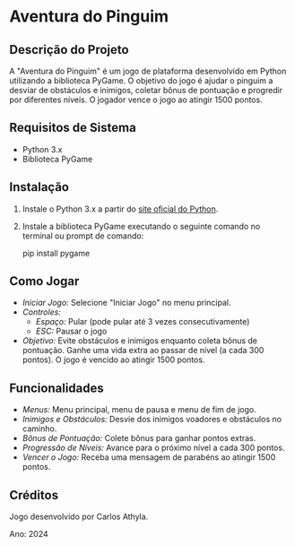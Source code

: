 # Aventura do Pinguim

## Descrição do Projeto

A "Aventura do Pinguim" é um jogo de plataforma desenvolvido em Python utilizando a biblioteca PyGame. O objetivo do jogo é ajudar o pinguim a desviar de obstáculos e inimigos, coletar bônus de pontuação e progredir por diferentes níveis. O jogador vence o jogo ao atingir 1500 pontos.

## Requisitos de Sistema

- Python 3.x
- Biblioteca PyGame

## Instalação

1. Instale o Python 3.x a partir do [site oficial do Python](https://www.python.org/).
2. Instale a biblioteca PyGame executando o seguinte comando no terminal ou prompt de comando:
 
   pip install pygame
   

## Como Jogar

- *Iniciar Jogo:* Selecione "Iniciar Jogo" no menu principal.
- *Controles:*
  - *Espaço:* Pular (pode pular até 3 vezes consecutivamente)
  - *ESC:* Pausar o jogo
- *Objetivo:* Evite obstáculos e inimigos enquanto coleta bônus de pontuação. Ganhe uma vida extra ao passar de nível (a cada 300 pontos). O jogo é vencido ao atingir 1500 pontos.

## Funcionalidades

- *Menus:* Menu principal, menu de pausa e menu de fim de jogo.
- *Inimigos e Obstáculos:* Desvie dos inimigos voadores e obstáculos no caminho.
- *Bônus de Pontuação:* Colete bônus para ganhar pontos extras.
- *Progressão de Níveis:* Avance para o próximo nível a cada 300 pontos.
- *Vencer o Jogo:* Receba uma mensagem de parabéns ao atingir 1500 pontos.

## Créditos

Jogo desenvolvido por Carlos Athyla.

Ano: 2024